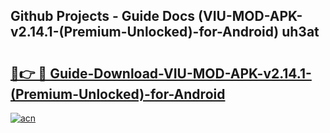 ## Github Projects - Guide Docs (VIU-MOD-APK-v2.14.1-(Premium-Unlocked)-for-Android) uh3at

# <h2><a href="https://apkcomod.com?title=VIU-MOD-APK-v2.14.1-(Premium-Unlocked)-for-Android">🔗👉 🔴 Guide-Download-VIU-MOD-APK-v2.14.1-(Premium-Unlocked)-for-Android </a></h2>

[![acn](https://github.com/user-attachments/assets/0f9c940e-d8b0-45ae-aac7-cd30a18b3e1c)](https://apkcomod.com?title=VIU-MOD-APK-v2.14.1-(Premium-Unlocked)-for-Android)
